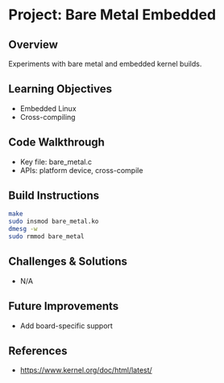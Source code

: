 # Project: Bare Metal Embedded

## Overview
Experiments with bare metal and embedded kernel builds.

## Learning Objectives
- Embedded Linux
- Cross-compiling

## Code Walkthrough
- Key file: bare_metal.c
- APIs: platform device, cross-compile

## Build Instructions
```bash
make
sudo insmod bare_metal.ko
dmesg -w
sudo rmmod bare_metal
```

## Challenges & Solutions
- N/A

## Future Improvements
- Add board-specific support

## References
- https://www.kernel.org/doc/html/latest/
